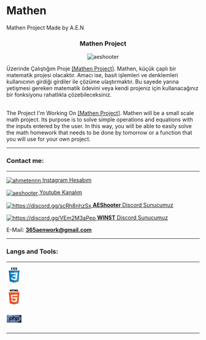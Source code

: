 # Mathen
Mathen Project Made by A.E.N
<h3 align="center">Mathen Project</h3>

<p align="center"> <img src="https://komarev.com/ghpvc/?username=aeshooter&label=Profile%20views&color=0e75b6&style=flat" alt="aeshooter" /> </p>
Üzerinde Çalıştığım Proje <a href="https://github.com/AEShooter/Mathen">[Mathen Project]</a>. Mathen, küçük çaplı bir matematik projesi olacaktır. Amacı ise, basit işlemleri ve denklemleri kullanıcının girdiği girdiler ile çözüme ulaştırmaktır. Bu sayede yarına yetişmesi gereken matematik ödevini veya kendi projeniz için kullanacağınız bir fonksiyonu rahatlıkla çözebileceksiniz.<br><br>

The Project I'm Working On <a href="https://github.com/AEShooter/Mathen">[Mathen Project]</a>. Mathen will be a small scale math project. Its purpose is to solve simple operations and equations with the inputs entered by the user. In this way, you will be able to easily solve the math homework that needs to be done by tomorrow or a function that you will use for your own project.<hr>
<h3 align="left">Contact me:</h3>
<hr>
<p align="left">

<a href="https://instagram.com/ahmetennn" target="blank"> <img align="center" src="https://raw.githubusercontent.com/rahuldkjain/github-profile-readme-generator/master/src/images/icons/Social/instagram.svg" alt="ahmetennn" height="30" width="40" /> Instagram Hesabım </a>


<a href="https://www.youtube.com/c/aeshooter" target="blank"><img align="center" src="https://raw.githubusercontent.com/rahuldkjain/github-profile-readme-generator/master/src/images/icons/Social/youtube.svg" alt="aeshooter" height="30" width="40" /> Youtube Kanalım </a>


<a href="https://discord.gg/scRh8nhzSx" target="blank"><img align="center" src="https://raw.githubusercontent.com/rahuldkjain/github-profile-readme-generator/master/src/images/icons/Social/discord.svg" alt="https://discord.gg/scRh8nhzSx" height="30" width="40" /> **AEShooter** Discord Sunucumuz </a>
  
<a href="https://discord.gg/VEm2M3aPep" target="blank"><img align="center" src="https://raw.githubusercontent.com/rahuldkjain/github-profile-readme-generator/master/src/images/icons/Social/discord.svg" alt="https://discord.gg/VEm2M3aPep" height="30" width="40" /> **WINST** Discord Sunucumuz </a>

E-Mail: **365aenwork@gmail.com**
</p>
<hr>

<h3 align="left">Langs and Tools:</h3>
<hr>
<p align="left">

<a href="https://www.w3schools.com/css/" target="_blank"><img src="https://raw.githubusercontent.com/devicons/devicon/master/icons/css3/css3-original-wordmark.svg" alt="css3" width="40" height="40"/> </a>

<a href="https://www.w3.org/html/" target="_blank"><img src="https://raw.githubusercontent.com/devicons/devicon/master/icons/html5/html5-original-wordmark.svg" alt="html5" width="40" height="40"/> </a>

<a href="https://www.php.net" target="_blank"><img src="https://raw.githubusercontent.com/devicons/devicon/master/icons/php/php-original.svg" alt="php" width="40" height="40"/> </a> <hr>

